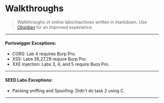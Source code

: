 # Walkthroughs

> Walkthroughs of online labs/machines written in markdown.
> Use [Obsidian](https://obsidian.md/) for an improved experience.

---
#### Portswigger Exceptions:

* CORS: Lab 4 requires Burp Pro.
* XSS: Labs 26,27,29 require Burp Pro.
* XXE Injection: Labs 3, 4, and 5 require Burp Pro.

---
#### SEED Labs Exceptions:

* Packing sniffing and Spoofing: Didn't do task 2 using C.

---
